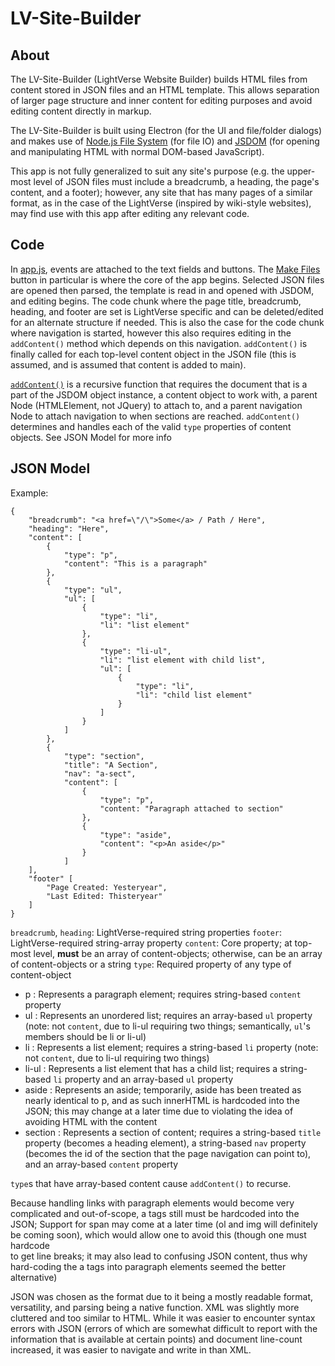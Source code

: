# LV-Site-Builder
## About
The LV-Site-Builder (LightVerse Website Builder) builds HTML files from content stored in JSON files and an HTML template. This allows separation of larger page structure and inner content for editing purposes and avoid editing content directly in markup.

The LV-Site-Builder is built using Electron (for the UI and file/folder dialogs) and makes use of [Node.js File System](https://www.w3schools.com/nodejs/nodejs_filesystem.asp) (for file IO) and [JSDOM](https://github.com/jsdom/jsdom) (for opening and manipulating HTML with normal DOM-based JavaScript).

This app is not fully generalized to suit any site's purpose (e.g. the upper-most level of JSON files must include a breadcrumb, a heading, the page's content, and a footer); however, any site that has many pages of a similar format, as in the case of the LightVerse (inspired by wiki-style websites), may find use with this app after editing any relevant code.

## Code
In [app.js](src/script/app.js), events are attached to the text fields and buttons. The [Make Files](src/script/app.js#L30) button in particular is where the core of the app begins. Selected JSON files are opened then parsed, the template is read in and opened with JSDOM, and editing begins. The code chunk where the page title, breadcrumb, heading, and footer are set is LightVerse specific and can be deleted/edited for an alternate structure if needed. This is also the case for the code chunk where navigation is started, however this also requires editing in the `addContent()` method which depends on this navigation. `addContent()` is finally called for each top-level content object in the JSON file (this is assumed, and is assumed that content is added to main).

[`addContent()`](src/script/app.js#L121) is a recursive function that requires the document that is a part of the JSDOM object instance, a content object to work with, a parent Node (HTMLElement, not JQuery) to attach to, and a parent navigation Node to attach navigation to when sections are reached. `addContent()` determines and handles each of the valid `type` properties of content objects. See JSON Model for more info

## JSON Model
Example:  
```
{
	"breadcrumb": "<a href=\"/\">Some</a> / Path / Here",
	"heading": "Here",
	"content": [
		{
			"type": "p",
			"content": "This is a paragraph"
		},
		{
			"type": "ul",
			"ul": [
				{
					"type": "li",
					"li": "list element"
				},
				{
					"type": "li-ul",
					"li": "list element with child list",
					"ul": [
						{
							"type": "li",
							"li": "child list element"
						}
					]
				}
			]
		},
		{
			"type": "section",
			"title": "A Section",
			"nav": "a-sect",
			"content": [
				{
					"type": "p",
					"content: "Paragraph attached to section"
				},
				{
					"type": "aside",
					"content": "<p>An aside</p>"
				}
			]
	],
	"footer" [
		"Page Created: Yesteryear",
		"Last Edited: Thisteryear"
	]
}
```

`breadcrumb`, `heading`: LightVerse-required string properties
`footer`: LightVerse-required string-array property
`content`: Core property; at top-most level, **must** be an array of content-objects; otherwise, can be an array of content-objects or a string
`type`: Required property of any type of content-object
- p : Represents a paragraph element; requires string-based `content` property
- ul : Represents an unordered list; requires an array-based `ul` property (note: not `content`, due to li-ul requiring two things; semantically, `ul`'s members should be li or li-ul)
- li : Represents a list element; requires a string-based `li` property (note: not `content`, due to li-ul requiring two things)
- li-ul : Represents a list element that has a child list; requires a string-based `li` property and an array-based `ul` property
- aside : Represents an aside; temporarily, aside has been treated as nearly identical to p, and as such innerHTML is hardcoded into the JSON; this may change at a later time due to violating the idea of avoiding HTML with the content
- section : Represents a section of content; requires a string-based `title` property (becomes a heading element), a string-based `nav` property (becomes the id of the section that the page navigation can point to), and an array-based `content` property

`type`s that have array-based content cause `addContent()` to recurse.

Because handling links with paragraph elements would become very complicated and out-of-scope, a tags still must be hardcoded into the JSON; Support for span may come at a later time (ol and img will definitely be coming soon), which would allow one to avoid this (though one must hardcode <br/> to get line breaks; it may also lead to confusing JSON content, thus why hard-coding the a tags into paragraph elements seemed the better alternative)

JSON was chosen as the format due to it being a mostly readable format, versatility, and parsing being a native function. XML was slightly more cluttered and too similar to HTML. While it was easier to encounter syntax errors with JSON (errors of which are somewhat difficult to report with the information that is available at certain points) and document line-count increased, it was easier to navigate and write in than XML.